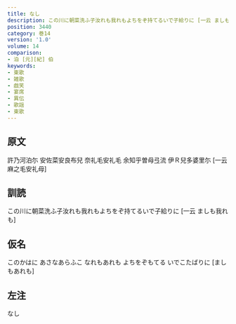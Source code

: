 ```yaml
---
title: なし
description: この川に朝菜洗ふ子汝れも我れもよちをぞ持てるいで子給りに [一云 ましも我れも]
position: 3440
category: 巻14
version: '1.0'
volume: 14
comparison:
- 泊 [元][紀] 伯
keywords:
- 東歌
- 雑歌
- 戯笑
- 宴席
- 異伝
- 歌謡
- 東歌
---
```


## 原文

許乃河泊尓 安佐菜安良布兒 奈礼毛安礼毛 余知乎曽母弖流 伊Ｒ兒多婆里尓 [一云 麻之毛安礼母]

## 訓読

この川に朝菜洗ふ子汝れも我れもよちをぞ持てるいで子給りに [一云 ましも我れも]

## 仮名

このかはに あさなあらふこ なれもあれも よちをぞもてる いでこたばりに [ましもあれも]

## 左注

なし
